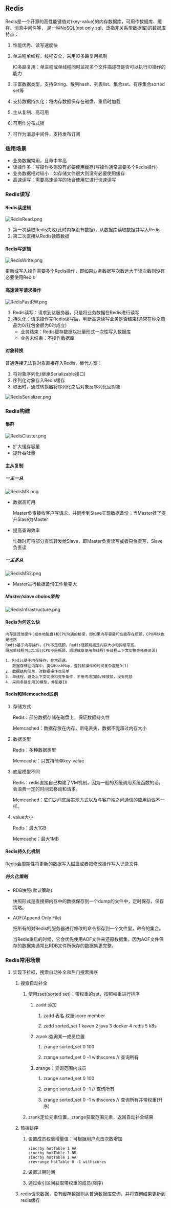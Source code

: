 ## Redis

Redis是一个开源的高性能键值对(key-value)的内存数据库，可用作数据库、缓存、消息中间件等，
是一种NoSQL(not only sql，泛指非关系型数据库)的数据库
特点：
   1. 性能优秀、读写速度快
   2. 单进程单线程，线程安全，采用IO多路复用机制
      
      IO多路复用：单进程或单线程同时监视多个文件描述符是否可以执行IO操作的能力
      
   3. 丰富数据类型，支持String、散列hash、列表list、集合set、有序集合sorted set等
   4. 支持数据持久化：将内存数据保存在磁盘，重启时加载
   5. 主从复制、高可用
   6. 可用作分布式锁
   7. 可作为消息中间件，支持发布订阅

### 适用场景

* 业务数据常用，且命中率高
* 读操作多：写操作多则没有必要使用缓存(写操作通常需要多个Redis操作)
* 业务数据相对较小：如存储文件很大则没有必要使用缓存
* 高速读写：需要高速读写的场合使用它进行快速读写

### Redis读写

#### Redis读逻辑

![RedisRead.png](images/RedisRead.png)

1. 第一次读取Redis失败(此时内存没有数据)，从数据库读取数据并写入Redis
2. 第二次直接从Redis读取数据

#### Redis写逻辑

![RedisWrite.png](images/RedisWrite.png)

更新或写入操作需要多个Redis操作，即如果业务数据写次数远大于读次数则没有必要使用Redis

#### 高速读写请求操作
![RedisFastRW.png](images/RedisFastRW.png)

1. Redis读写：请求到达服务器，只是将业务数据在Redis进行读写
2. 持久化：请求操作完Redis读写后，判断高速读写业务是否结束(通常在秒杀商品为0/红包金额为0时成立)
    * 业务结束：Redis缓存数据以批量形式一次性写入数据库
    * 业务未结束：不操作数据库

#### 对象转换

普通连接无法将对象直接存入Redis，替代方案：

1. 将对象序列化(继承Serializable接口)
2. 序列化对象存入Redis缓存
3. 取出时，通过转换器将序列化之后对象反序列化回对象

![RedisSerializer.png](images/RedisSerializer.png)

### Redis构建

#### 集群

![RedisCluster.png](images/RedisCluster.png)

* 扩大缓存容量
* 提升吞吐量 

#### 主从复制

##### 一主一从

![RedisMS.png](images/RedisMS.png)

* 数据高可用
  
   Master负责接收客户写请求，并同步到Slave实现数据备份；当Master挂了提升Slave为Master
  
* 提高查询效率
  
   忙碌时可将部分查询转发给Slave，即Master负责读写或者只负责写，Slave负责读

##### 一主多从

![RedisMS2.png](images/RedisMS2.png)

* Master进行数据备份工作量变大

##### Master/slave chains架构

![RedisInfrastructure.png](images/RedisInfrastructure.png)

#### Redis为何这么快

    内存是其他硬件(如本地磁盘)和CPU沟通的桥梁，即如果内存容量和性能存在瓶颈，CPU再快也是枉然
    Redis基于内存操作，CPU不是瓶颈，Redis瓶颈可能是内存大小和网络带宽。
    既然单线程可以实现且CPU不是瓶颈，顺理成章使用单线程(多线程上下文切换等耗费资源)

    1. Redis基于内存操作，非常迅速。
       数据存储在内存中，类似HashMap，查找和操作的时间复杂度是O(1)
    2. 数据结构简单，对数据操作也简单
    3. 单线程，避免上下文切换和竞争条件，不用考虑加锁/释放锁，没有死锁
    4. 采用多路复用IO模型，非阻塞IO

#### Redis和Memcached区别

1. 存储方式
   
   Redis：部分数据存储在磁盘上，保证数据持久性
   
   Memcached：数据存放在内存，断电丢失，数据不能超过内存大小
2. 数据类型
   
   Redis：多种数据类型
   
   Memcache：只支持简单key-value

3. 底层模型不同

   Redis：redis直接自己构建了VM机制，因为一般的系统调用系统函数的话，会浪费一定的时间去移动和请求。

   Memcached：它们之间底层实现方式以及与客户端之间通信的应用协议不一样。

4. value大小

   Redis：最大1GB

   Memcache：最大1MB

#### Redis持久化机制

Redis会周期性将更新的数据写入磁盘或者把修改操作写入记录文件

##### 持久化策略

* RDB快照(默认策略)

  快照形式是直接把内存中的数据保存到一个dump的文件中，定时保存，保存策略。

* AOF(Append Only File)

  把所有的对Redis的服务器进行修改的命令都存到一个文件里，命令的集合。

  当Redis重启的时候，它会优先使用AOF文件来还原数据集，因为AOF文件保存的数据集通常比RDB文件所保存的数据集更完整。

### Redis常用场景

1. 实现下拉框，搜索自动补全和热门搜索排序

    1. 搜索自动补全

        1. 使用zset(sorted set)：带权重的set，按照权重进行排序
        
            1. zadd:添加
        
                1. zadd 表名 权重score member
        
                2. zadd sorted_set 1 kaven 2 java 3 docker 4 redis 5 k8s
    
            2. zrank:查询某一成员位置
        
                1. zrange sorted_set 0 100
                   
                2. zrange sorted_set 0 -1 withscores // 查询所有
        
            3. zrange：查询范围内成员
               
                1. zrange sorted_set 0 100
    
                2. zrange sorted_set 0 -1 // 查询所有
                   
                2. zrange sorted_set 0 -1 withscores // 查询所有并带权重(升序)
               
        2. zrank定位元素位置，zrange获取范围元素，返回自动补全结果 

   2. 热搜排序
    
        1. 设置成员权重增量值：可根据用户点击次数增加

            ```redis
            zincrby hotTable 1 AA
            zincrby hotTable 1 BB
            zincrby hotTable 1 AA
            zrevrange hotTable 0 -1 withscores
            ```    

        2. 设置过期时间
           
        3. 通过索引区间获取带权重的成员(降序)
    
    3. redis请求数据，没有缓存数据则从普通数据库查询，并将查询结果更新到redis缓存